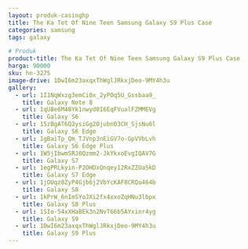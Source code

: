 ```yaml
---
layout: produk-casinghp
title: The Ka Tet Of Nine Teen Samsung Galaxy S9 Plus Case
categories: samsung
tags: galaxy

# Produk
product-title: The Ka Tet Of Nine Teen Samsung Galaxy S9 Plus Case
harga: 90000
sku: hn-3275
image-drive: 1DwI6m23axqxThWglJRkxjDeo-9MY4h3u
gallery:
  - url: 1I1NqWxzg3emCi0x_2yPOq5U_Gssbaa9_
    title: Galaxy Note 8
  - url: 1qU8e6M48Yk1nwyd0I6EqFVualFZMMEVg
    title: Galaxy S6
  - url: 15zBgAT6Q2ysiGg2Ojubn03CH_SjsNu6l
    title: Galaxy S6 Edge
  - url: 1gBaiTp_Qm_TJVnp3nEiGV7o-GpVVbLvh
    title: Galaxy S6 Edge Plus
  - url: 1W5jIbwmSRJ0Qzmm2-JkYkxoEvgIQAV7G
    title: Galaxy S7
  - url: 1egPRLkyin-P2OHDxQnqey12RxZZUa5kD
    title: Galaxy S7 Edge
  - url: 1jOUqz8ZyP4Gjb6j2VbYcKAF8CRQu464b
    title: Galaxy S8
  - url: 1kPrW_6nImSYoJXi2fx4xxoZqHNu3lbpx
    title: Galaxy S8 Plus
  - url: 1SIo-54xXHaBEk3n2NvT66b5AYxinr4yg
    title: Galaxy S9
  - url: 1DwI6m23axqxThWglJRkxjDeo-9MY4h3u
    title: Galaxy S9 Plus
---
```


